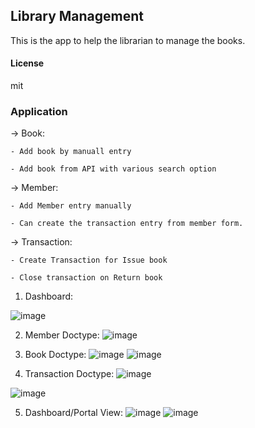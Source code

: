 ## Library Management

This is the app to help the librarian to manage the books.

#### License

mit

### Application

-> Book:

    - Add book by manuall entry

    - Add book from API with various search option

-> Member: 

    - Add Member entry manually

    - Can create the transaction entry from member form.

-> Transaction:

    - Create Transaction for Issue book

    - Close transaction on Return book


1. Dashboard:

  ![image](https://github.com/user-attachments/assets/0d811588-a14e-404d-8bdf-0446a45233ae)

2. Member Doctype:
  ![image](https://github.com/user-attachments/assets/f72776f5-4c22-43c3-b184-40561759a668)

3. Book Doctype:
  ![image](https://github.com/user-attachments/assets/f9ff774c-68b4-45db-9189-a7ce7031d2db)
  ![image](https://github.com/user-attachments/assets/3a7eedb0-7dd2-436f-bc44-c0f21da1106f)


4. Transaction Doctype:
  ![image](https://github.com/user-attachments/assets/cecaef8a-90b3-46f5-ac03-133a3ef9f6a6)

  ![image](https://github.com/user-attachments/assets/fea9c1fa-589a-43e1-b38b-cbbbe05576be)

5. Dashboard/Portal View:
  ![image](https://github.com/user-attachments/assets/9759b7be-6f23-498f-ab15-4e2b3dc13f71)
  ![image](https://github.com/user-attachments/assets/0be79faf-91aa-4d4d-b4e5-f6b1f1e86b33)


